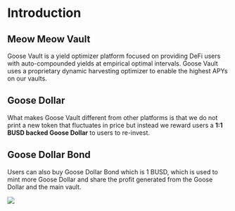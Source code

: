 # Introduction

## Meow Meow Vault <a id="goose-vault"></a>

Goose Vault is a yield optimizer platform focused on providing DeFi users with auto-compounded yields at empirical optimal intervals. Goose Vault uses a proprietary dynamic harvesting optimizer to enable the highest APYs on our vaults.

## Goose Dollar <a id="goose-dollar"></a>

What makes Goose Vault different from other platforms is that we do not print a new token that fluctuates in price but instead we reward users a **1:1 BUSD backed Goose Dollar** to users to re-invest.

## Goose Dollar Bond <a id="goose-dollar-bond"></a>

Users can also buy Goose Dollar Bond which is 1 BUSD, which is used to mint more Goose Dollar and share the profit generated from the Goose Dollar and the main vault.  


![](https://gblobscdn.gitbook.com/assets%2F-MT5Nug3dG0o_JI3n0I1%2F-MX0D-xlT_uTuw41YTE9%2F-MX0I6ifg_pE1e62JaVf%2Fimage.png?alt=media&token=e64fd6a0-f16b-4cf4-9261-43d70493be09)

